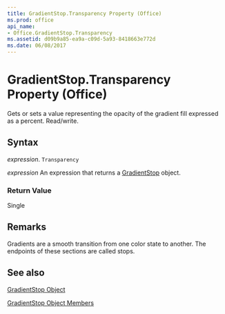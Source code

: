 ```yaml
---
title: GradientStop.Transparency Property (Office)
ms.prod: office
api_name:
- Office.GradientStop.Transparency
ms.assetid: d09b9a85-ea9a-c09d-5a93-8418663e772d
ms.date: 06/08/2017
---
```



# GradientStop.Transparency Property (Office)

Gets or sets a value representing the opacity of the gradient fill expressed as a percent. Read/write.


## Syntax

 _expression_. `Transparency`

 _expression_ An expression that returns a [GradientStop](./Office.GradientStop.md) object.


### Return Value

Single


## Remarks

Gradients are a smooth transition from one color state to another. The endpoints of these sections are called stops.


## See also


[GradientStop Object](Office.GradientStop.md)



[GradientStop Object Members](./overview/gradientstop-members-office.md)

